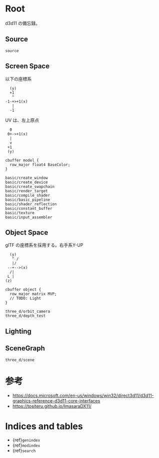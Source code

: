 # Root

d3d11 の備忘録。

## Source

```{toctree}
source
```

## Screen Space

以下の座標系

```
  (y)
  +1
   ^
-1-+>+1(x)
   |
  -1
```

UV は、左上原点

```
  0
 0+->+1(x)
  |
  v
 +1
 (y)
```

```hlsl
cbuffer model {
  row_major float4 BaseColor;
}
```

```{toctree}
basic/create_window
basic/create_device
basic/create_swapchain
basic/render_target
basic/compile_shader
basic/basic_pipeline
basic/shader_reflection
basic/constant_buffer
basic/texture
basic/input_assembler
```

## Object Space

glTF の座標系を採用する。右手系Y-UP

```{toctree}
  (y)
   ^ /
   |/
 --+-->(x)
  /|
 L |
(z)
```

```hlsl
cbuffer object {
  row_major matrix MVP;
  // TODO: Light
}
```

```{toctree}
three_d/orbit_camera
three_d/depth_test
```

## Lighting

## SceneGraph

```{toctree}
three_d/scene
```

# 参考

* <https://docs.microsoft.com/en-us/windows/win32/direct3d11/d3d11-graphics-reference-d3d11-core-interfaces>
* <https://tositeru.github.io/ImasaraDX11/>

# Indices and tables

* {ref}`genindex`
* {ref}`modindex`
* {ref}`search`
